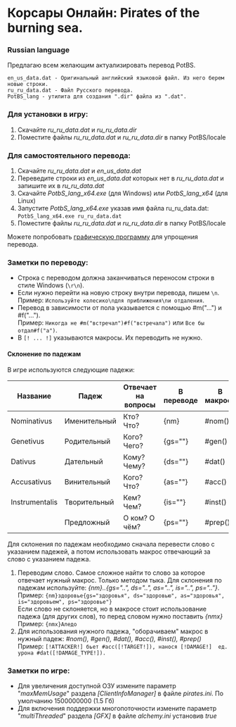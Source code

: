 # Корсары Онлайн: Pirates of the burning sea.
### Russian language

Предлагаю всем желающим актуализировать перевод PotBS.
```
en_us_data.dat - Оригинальный английский языковой файл. Из него берем новые строки.
ru_ru_data.dat - Файл Русского перевода.
PotBS_lang - утилита для создания ".dir" файла из ".dat".
```
### Для установки в игру:
1. Скачайте *ru_ru_data.dat* и *ru_ru_data.dir*
2. Поместите файлы *ru_ru_data.dat* и *ru_ru_data.dir* в папку PotBS/locale

### Для самостоятельного перевода:
1. Скачайте *ru_ru_data.dat* и *en_us_data.dat*
2. Переведите строки из *en_us_data.dat* которых нет в *ru_ru_data.dat* и запишите их в *ru_ru_data.dat*
3. Скачайте *PotbS_lang_x64.exe* (для Windows) или *PotbS_lang_x64* (для Linux)
4. Запустите *PotbS_lang_x64.exe* указав имя файла ru_ru_data.dat: `PotbS_lang_x64.exe ru_ru_data.dat`
5. Поместите файлы *ru_ru_data.dat* и *ru_ru_data.dir* в папку PotBS/locale

Можете попробовать [графическую программу](https://github.com/SnakeSel/PotBS_LangUI") для упрощения перевода.

### Заметки по переводу:
* Строка с переводом должна заканчиваться переносом строки в стиле Windows (`\r\n`).
* Если нужно перейти на новую строку внутри перевода, пишем `\n`.  
  Пример: `Используйте колесико\nдля приближения\nи отдаления`.  
* Перевод в зависимости от пола указывается с помощью #m("...") и #f("...").  
  Пример: `Никогда не #m("встречал")#f("встречала")` или `Все бы отдал#f("а")`.
* В `[! ... !]` указываются макросы. Их переводить не нужно.

#### Склонение по падежам
В игре используются следующие падежи:

| Название        | Падеж        | Отвечает на вопросы | В переводе | В макросе |
| --------------- | ------------ | ------------------- | ---------- | --------- |
| Nominativus     | Именительный | Кто? Что?           | {nm}       | #nom()    |
| Genetivus       | Родительный  | Кого? Чего?         | {gs=""}    | #gen()    |
| Dativus         | Дательный    | Кому? Чему?         | {ds=""}    | #dat()    |
| Accusativus     | Винительный  | Кого? Что?          | {as=""}    | #acc()    |
| Instrumentalis  | Творительный | Кем? Чем?           | {is=""}    | #inst()   |
|                 | Предложный   | О ком? О чём?       | {ps=""}    | #prep()   |

Для склонения по падежам необходимо сначала перевести слово с указанием падежей, а потом использовать макрос отвечающий за слово с указанием падежа.

1. Переводим слово. Самое сложное найти то слово за которое отвечает нужный макрос. Только методом тыка.
Для склонения по падежам используйте: *{nm}..{gs="..", ds="..", as="..", is="..", ps=".."}*.  
  Пример: `{nm}здоровье{gs="здоровья", ds="здоровью", as="здоровья", is="здоровьем", ps="здоровье"}`  
Если слово не склоняется, но в макросе стоит использование падежа (для других слов), то перед словом нужно поставить *{nmx}*  
  Пример: `{nmx}Аледо`
2. Для использования нужного падежа, "оборачиваем" макрос в нужный падеж: *#nom(), #gen(), #dat(), #acc(), #inst(), #prep()*  
  Пример: `[!ATTACKER!] бьет #acc([!TARGET!]), нанося [!DAMAGE!]  ед. урона #dat([!DAMAGE_TYPE!]).`

### Заметки по игре:
* Для увеличения доступной ОЗУ измените параметр "*maxMemUsage*" раздела *[ClientInfoManager]* в файле *pirates.ini*. По умолчанию 1500000000 (1.5 Гб)
* Для включения поддержки многопоточности измените параметр "*multiThreaded*" раздела *[GFX]* в файле *alchemy.ini* установив *true*
